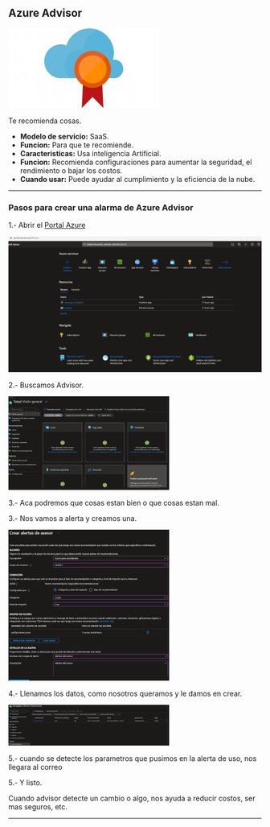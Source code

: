 ## Azure Advisor

![Azure Advisor](Imagenes/AzureAvisor.jpg)

Te recomienda cosas.

- **Modelo de servicio:** SaaS.
- **Funcion:** Para que te recomiende.
- **Caracteristicas:** Usa inteligencia Artificial.
- **Funcion:** Recomienda configuraciones para aumentar la seguridad, el rendimiento o bajar los costos.
- **Cuando usar:** Puede ayudar al cumplimiento y la eficiencia de la nube.

------------------------------------------------------------------------------------------------------------

### Pasos para crear una alarma de Azure Advisor

1.- Abrir el [Portal Azure](azure.portal.com)

![Portal Azure](Imagenes/PortalAzure.PNG)

2.- Buscamos Advisor.

![Avisor](Imagenes/advisorAzure.PNG)

3.- Aca podremos que cosas estan bien o que cosas estan mal.

3.- Nos vamos a alerta y creamos una.

![Crear Alerta](Imagenes/crearalertaasesor.PNG)

4.- Llenamos los datos, como nosotros queramos y le damos en crear.

![Creada la Alerta](Imagenes/alertaCobrada.PNG)

5.- cuando se detecte los parametros que pusimos en la alerta de uso, nos llegara al correo

5.- Y listo.

Cuando advisor detecte un cambio o algo, nos ayuda a reducir costos, ser mas seguros, etc.

--------------------------------------------------------------------------------------------------------

